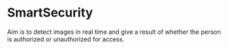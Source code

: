 # SmartSecurity
Aim is to detect images in real time and give a result of whether the person is authorized or unauthorized for access.
